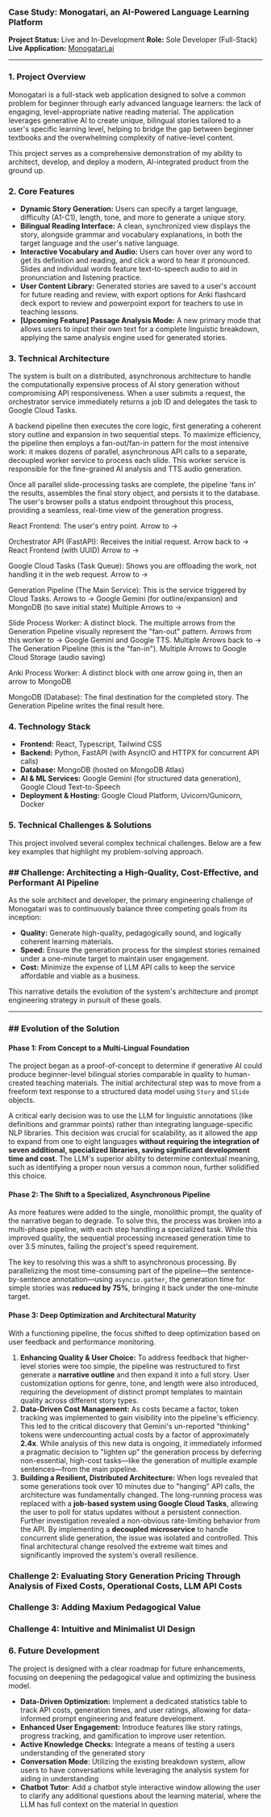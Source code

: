 ### **Case Study: Monogatari, an AI-Powered Language Learning Platform**

**Project Status:** Live and In-Development
**Role:** Sole Developer (Full-Stack)
**Live Application:** [Monogatari.ai](https://monogatari.ai/)

---

### **1. Project Overview**

Monogatari is a full-stack web application designed to solve a common problem for beginner through early advanced language learners: the lack of engaging, level-appropriate native reading material. The application leverages generative AI to create unique, bilingual stories tailored to a user's specific learning level, helping to bridge the gap between beginner textbooks and the overwhelming complexity of native-level content.

This project serves as a comprehensive demonstration of my ability to architect, develop, and deploy a modern, AI-integrated product from the ground up.

### **2. Core Features**

* **Dynamic Story Generation:** Users can specify a target language, difficulty (A1-C1), length, tone, and more to generate a unique story.
* **Bilingual Reading Interface:** A clean, synchronized view displays the story, alongside grammar and vocabulary explanations, in both the target language and the user's native language.
* **Interactive Vocabulary and Audio:** Users can hover over any word to get its definition and reading, and click a word to hear it pronounced. Slides and individual words feature text-to-speech audio to aid in pronunciation and listening practice.
* **User Content Library:** Generated stories are saved to a user's account for future reading and review, with export options for Anki flashcard deck export to review and powerpoint export for teachers to use in teaching lessons.
* **[Upcoming Feature] Passage Analysis Mode:** A new primary mode that allows users to input their own text for a complete linguistic breakdown, applying the same analysis engine used for generated stories.

### **3. Technical Architecture**

The system is built on a distributed, asynchronous architecture to handle the computationally expensive process of AI story generation without compromising API responsiveness. When a user submits a request, the orchestrator service immediately returns a job ID and delegates the task to Google Cloud Tasks.

A backend pipeline then executes the core logic, first generating a coherent story outline and expansion in two sequential steps. To maximize efficiency, the pipeline then employs a fan-out/fan-in pattern for the most intensive work: it makes dozens of parallel, asynchronous API calls to a separate, decoupled worker service to process each slide. This worker service is responsible for the fine-grained AI analysis and TTS audio generation.

Once all parallel slide-processing tasks are complete, the pipeline 'fans in' the results, assembles the final story object, and persists it to the database. The user's browser polls a status endpoint throughout this process, providing a seamless, real-time view of the generation progress.



React Frontend: The user's entry point.
    Arrow to ->

Orchestrator API (FastAPI): Receives the initial request.
    Arrow back to -> React Frontend (with UUID)
    Arrow to ->

Google Cloud Tasks (Task Queue): Shows you are offloading the work, not handling it in the web request.
    Arrow to ->

Generation Pipeline (The Main Service): This is the service triggered by Cloud Tasks.
    Arrows to -> Google Gemini (for outline/expansion) and MongoDB (to save initial state)
    Multiple Arrows to ->

Slide Process Worker: A distinct block. The multiple arrows from the Generation Pipeline visually represent the "fan-out" pattern.
    Arrows from this worker to -> Google Gemini and Google TTS.
    Multiple Arrows back to -> The Generation Pipeline (this is the "fan-in").
    Multiple Arrows to Google Cloud Storage (audio saving)

Anki Process Worker: A distinct block with one arrow going in, then an arrow to MongoDB

MongoDB (Database): The final destination for the completed story. The Generation Pipeline writes the final result here.

### **4. Technology Stack**

* **Frontend:** React, Typescript, Tailwind CSS
* **Backend:** Python, FastAPI (with AsyncIO and HTTPX for concurrent API calls)
* **Database:** MongoDB (hosted on MongoDB Atlas)
* **AI & ML Services:** Google Gemini (for structured data generation), Google Cloud Text-to-Speech
* **Deployment & Hosting:** Google Cloud Platform, Uvicorn/Gunicorn, Docker

### **5. Technical Challenges & Solutions**

This project involved several complex technical challenges. Below are a few key examples that highlight my problem-solving approach.

### ## Challenge: Architecting a High-Quality, Cost-Effective, and Performant AI Pipeline

As the sole architect and developer, the primary engineering challenge of Monogatari was to continuously balance three competing goals from its inception:

* **Quality:** Generate high-quality, pedagogically sound, and logically coherent learning materials.
* **Speed:** Ensure the generation process for the simplest stories remained under a one-minute target to maintain user engagement.
* **Cost:** Minimize the expense of LLM API calls to keep the service affordable and viable as a business.

This narrative details the evolution of the system's architecture and prompt engineering strategy in pursuit of these goals.

---

### ## Evolution of the Solution

#### **Phase 1: From Concept to a Multi-Lingual Foundation**
The project began as a proof-of-concept to determine if generative AI could produce beginner-level bilingual stories comparable in quality to human-created teaching materials. The initial architectural step was to move from a freeform text response to a structured data model using `Story` and `Slide` objects.

A critical early decision was to use the LLM for linguistic annotations (like definitions and grammar points) rather than integrating language-specific NLP libraries. This decision was crucial for scalability, as it allowed the app to expand from one to eight languages **without requiring the integration of seven additional, specialized libraries, saving significant development time and cost.** The LLM's superior ability to determine contextual meaning, such as identifying a proper noun versus a common noun, further solidified this choice.

#### **Phase 2: The Shift to a Specialized, Asynchronous Pipeline**
As more features were added to the single, monolithic prompt, the quality of the narrative began to degrade. To solve this, the process was broken into a multi-phase pipeline, with each step handling a specialized task. While this improved quality, the sequential processing increased generation time to over 3.5 minutes, failing the project's speed requirement.

The key to resolving this was a shift to asynchronous processing. By parallelizing the most time-consuming part of the pipeline—the sentence-by-sentence annotation—using `asyncio.gather`, the generation time for simple stories was **reduced by 75%**, bringing it back under the one-minute target.

#### **Phase 3: Deep Optimization and Architectural Maturity**
With a functioning pipeline, the focus shifted to deep optimization based on user feedback and performance monitoring.

1.  **Enhancing Quality & User Choice:** To address feedback that higher-level stories were too simple, the pipeline was restructured to first generate a **narrative outline** and then expand it into a full story. User customization options for genre, tone, and length were also introduced, requiring the development of distinct prompt templates to maintain quality across different story types.
2.  **Data-Driven Cost Management:** As costs became a factor, token tracking was implemented to gain visibility into the pipeline's efficiency. This led to the critical discovery that Gemini's un-reported "thinking" tokens were undercounting actual costs by a factor of approximately **2.4x**. While analysis of this new data is ongoing, it immediately informed a pragmatic decision to "lighten up" the generation process by deferring non-essential, high-cost tasks—like the generation of multiple example sentences—from the main pipeline.
3.  **Building a Resilient, Distributed Architecture:** When logs revealed that some generations took over 10 minutes due to "hanging" API calls, the architecture was fundamentally changed. The long-running process was replaced with a **job-based system using Google Cloud Tasks**, allowing the user to poll for status updates without a persistent connection. Further investigation revealed a non-obvious rate-limiting behavior from the API. By implementing a **decoupled microservice** to handle concurrent slide generation, the issue was isolated and controlled. This final architectural change resolved the extreme wait times and significantly improved the system's overall resilience.

### **Challenge 2: Evaluating Story Generation Pricing Through Analysis of Fixed Costs, Operational Costs, LLM API Costs**

### **Challenge 3: Adding Maxium Pedagogical Value**

### **Challenge 4: Intuitive and Minimalist UI Design**

### **6. Future Development**

The project is designed with a clear roadmap for future enhancements, focusing on deepening the pedagogical value and optimizing the business model.

* **Data-Driven Optimization:** Implement a dedicated statistics table to track API costs, generation times, and user ratings, allowing for data-informed prompt engineering and feature development.
* **Enhanced User Engagement:** Introduce features like story ratings, progress tracking, and gamification to improve user retention.
* **Active Knowledge Checks:** Integrate a means of testing a users understanding of the generated story
* **Conversation Mode**: Utilizing the existing breakdown system, allow users to have conversations while leveraging the analysis system for aiding in understanding
* **Chatbot Tutor**: Add a chatbot style interactive window allowing the user to clarify any additional questions about the learning material, where the LLM has full context on the material in question
